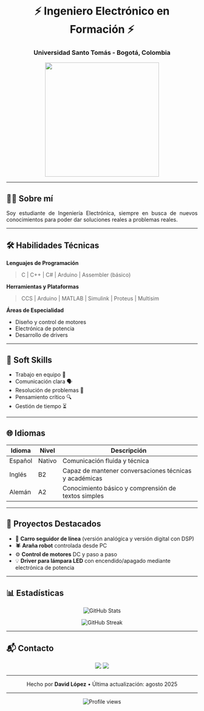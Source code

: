 <h1 align="center">⚡ Ingeniero Electrónico en Formación ⚡</h1>
<h3 align="center">Universidad Santo Tomás - Bogotá, Colombia</h3>
<div align="center">
  <img src="https://media.giphy.com/media/L1R1tvI9svkIWwpVYr/giphy.gif" width="300"/>
</div>

---

## 👨‍🎓 Sobre mí
<p align="justify">
Soy estudiante de Ingeniería Electrónica, siempre en busca de nuevos conocimientos para poder dar soluciones reales a problemas reales.
</p>

---

## 🛠 Habilidades Técnicas

**Lenguajes de Programación**
> C | C++ | C# | Arduino | Assembler (básico)

**Herramientas y Plataformas**
> CCS | Arduino | MATLAB | Simulink | Proteus | Multisim

**Áreas de Especialidad**
- Diseño y control de motores
- Electrónica de potencia
- Desarrollo de drivers

---

## 🌱 Soft Skills
- Trabajo en equipo 🤝
- Comunicación clara 🗣
- Resolución de problemas 🧩
- Pensamiento crítico 🔍
- Gestión de tiempo ⏳

---

## 🌐 Idiomas
| Idioma   | Nivel | Descripción |
|----------|-------|-------------|
| Español  | Nativo | Comunicación fluida y técnica |
| Inglés   | B2    | Capaz de mantener conversaciones técnicas y académicas |
| Alemán   | A2    | Conocimiento básico y comprensión de textos simples |

---

## 🚀 Proyectos Destacados
- 🚗 **Carro seguidor de línea** (versión analógica y versión digital con DSP)
- 🕷 **Araña robot** controlada desde PC
- ⚙ **Control de motores** DC y paso a paso
- 💡 **Driver para lámpara LED** con encendido/apagado mediante electrónica de potencia

---

## 📊 Estadísticas
<p align="center">
  <img src="https://github-readme-stats.vercel.app/api?username=LopezzzDavid&show_icons=true&theme=tokyonight" alt="GitHub Stats" />
</p>
<p align="center">
  <img src="https://github-readme-streak-stats.herokuapp.com/?user=LopezzzDavid&theme=tokyonight" alt="GitHub Streak" />
</p>

---

## 📬 Contacto

<p align="center">
  <a href="mailto:maldonado.santiago289@gmail.com"><img src="https://img.shields.io/badge/Email-D14836?style=for-the-badge&logo=gmail&logoColor=white"></a>
  <a href="https://linkedin.com/in/david-santiago-lópez-maldonado-5601031b2/"><img src="https://img.shields.io/badge/-LinkedIn-blue?style=for-the-badge&logo=linkedin&logoColor=white"></a>
</p>

---

<p align="center">
  Hecho por <strong>David López</strong> • Última actualización: agosto 2025
</p>

---

<p align="center">
  <img src="https://komarev.com/ghpvc/?username=LopezzzDavid&color=blueviolet&style=flat-square" alt="Profile views"/>
</p>
